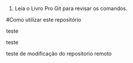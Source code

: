 1. Leia o Livro Pro Git para revisar os comandos.

#Como utilizar este repositório 

teste

teste

teste de modificação do repositorio remoto
